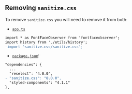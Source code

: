 ## Removing `sanitize.css`

To remove `sanitize.css` you will need to remove it from both:

- [`app.ts`](../../app/app.tsx)

```diff
import * as FontFaceObserver from 'fontfaceobserver';
import history from './utils/history';
-import 'sanitize.css/sanitize.css';
```

- [`package.json`](../../package.json)!

```diff
"dependencies": {
  ...
  "reselect": "4.0.0",
- "sanitize.css": "8.0.0",
  "styled-components": "4.1.1"
},
```
